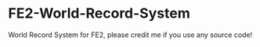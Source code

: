 # FE2-World-Record-System
World Record System for FE2, please credit me if you use any source code!
